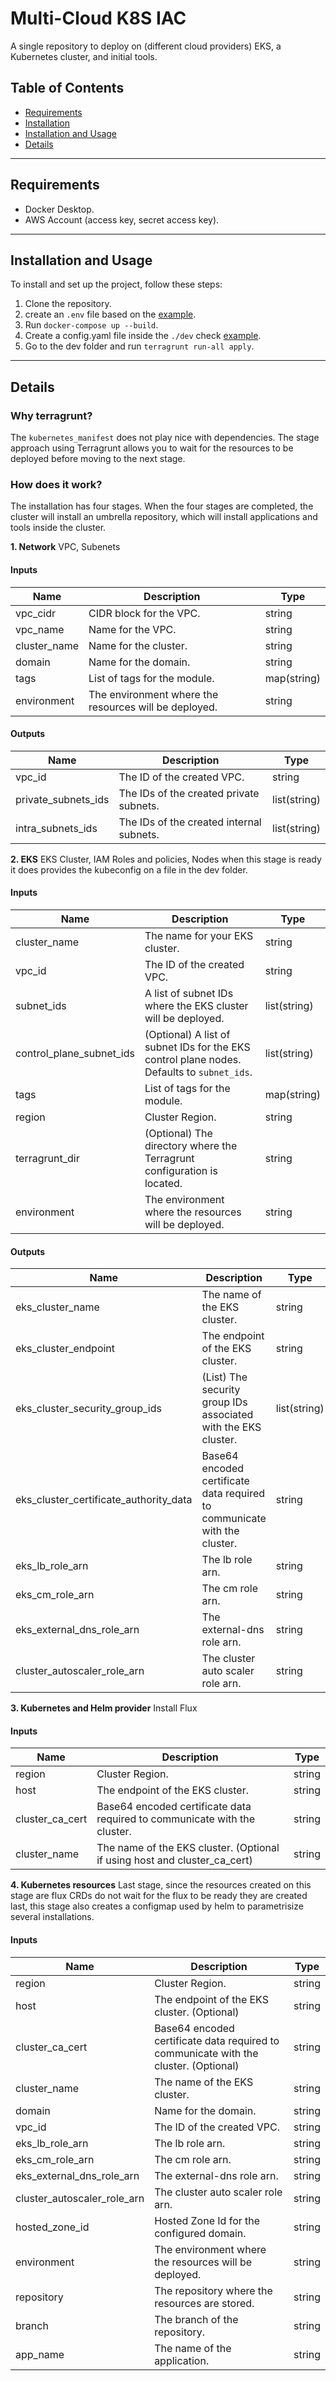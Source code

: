 # Multi-Cloud K8S IAC

A single repository to deploy on (different cloud providers) EKS, a Kubernetes cluster, and initial tools.

## Table of Contents

- [Requirements](#requirements)
- [Installation](#installation)
- [Installation and Usage](#usage)
- [Details](#details)

---
## Requirements
 - Docker Desktop.
 - AWS Account (access key, secret access key).
---
## Installation and Usage

To install and set up the project, follow these steps:

1. Clone the repository.
2. create an `.env` file based on the [example](.env_sample).
3. Run `docker-compose up --build`.
4. Create a config.yaml file inside the `./dev` check [example](.config.yaml_example).
5. Go to the dev folder and run `terragrunt run-all apply`.
---
## Details
### Why terragrunt?
The `kubernetes_manifest` does not play nice with dependencies. The stage approach using Terragrunt allows you to wait for the resources to be deployed before moving to the next stage.

### How does it work?
The installation has four stages. When the four stages are completed, the cluster will install an umbrella repository, which will install applications and tools inside the cluster.

**1. Network**
    VPC, Subenets

#### Inputs
| Name | Description | Type |
|---|---|---|
| vpc_cidr | CIDR block for the VPC. | string |
| vpc_name | Name for the VPC. | string |
| cluster_name | Name for the cluster. | string |
| domain | Name for the domain. | string |
| tags | List of tags for the module. | map(string) |
| environment | The environment where the resources will be deployed. | string |

#### Outputs
| Name | Description | Type |
|---|---|---|
| vpc_id | The ID of the created VPC. | string |
| private_subnets_ids | The IDs of the created private subnets. | list(string) |
| intra_subnets_ids | The IDs of the created internal subnets. | list(string) |  | public_subnets_ids | The IDs of the created public subnets. | list(string) |

**2. EKS**
    EKS Cluster, IAM Roles and policies, Nodes
    when this stage is ready it does provides the kubeconfig on a file in the dev folder.

#### Inputs

| Name | Description | Type |
|---|---|---|
| cluster_name | The name for your EKS cluster. | string |
| vpc_id | The ID of the created VPC. | string |
| subnet_ids | A list of subnet IDs where the EKS cluster will be deployed. | list(string) |
| control_plane_subnet_ids | (Optional) A list of subnet IDs for the EKS control plane nodes. Defaults to `subnet_ids`. | list(string) |
| tags | List of tags for the module. | map(string) |
| region | Cluster Region. | string |
| terragrunt_dir | (Optional) The directory where the Terragrunt configuration is located. | string |
| environment | The environment where the resources will be deployed. | string |

#### Outputs

| Name | Description | Type |
|---|---|---|
| eks_cluster_name | The name of the EKS cluster. | string |
| eks_cluster_endpoint | The endpoint of the EKS cluster. | string |
| eks_cluster_security_group_ids | (List) The security group IDs associated with the EKS cluster. | list(string) |  | eks_cluster_id | The EKS cluster id. | string |
| eks_cluster_certificate_authority_data | Base64 encoded certificate data required to communicate with the cluster. | string |
| eks_lb_role_arn | The lb role arn. | string |
| eks_cm_role_arn | The cm role arn. | string |
| eks_external_dns_role_arn | The external-dns role arn. | string |
| cluster_autoscaler_role_arn | The cluster auto scaler role arn. | string |


**3. Kubernetes and Helm provider**
    Install Flux

#### Inputs

| Name | Description | Type |
|---|---|---|
| region | Cluster Region. | string |
| host | The endpoint of the EKS cluster. | string |
| cluster_ca_cert | Base64 encoded certificate data required to communicate with the cluster. | string |
| cluster_name | The name of the EKS cluster. (Optional if using host and cluster_ca_cert) | string |

**4. Kubernetes resources**
    Last stage, since the resources created on this stage are flux CRDs do not wait for the flux to be ready they are created last, this stage also creates a configmap used by helm to parametrisize several installations.

#### Inputs

| Name | Description | Type |
|---|---|---|
| region | Cluster Region. | string |
| host | The endpoint of the EKS cluster. (Optional) | string |
| cluster_ca_cert | Base64 encoded certificate data required to communicate with the cluster. (Optional) | string |
| cluster_name | The name of the EKS cluster. | string |
| domain | Name for the domain. | string |
| vpc_id | The ID of the created VPC. | string |
| eks_lb_role_arn | The lb role arn. | string |
| eks_cm_role_arn | The cm role arn. | string |
| eks_external_dns_role_arn | The external-dns role arn. | string |
| cluster_autoscaler_role_arn | The cluster auto scaler role arn. | string |
| hosted_zone_id | Hosted Zone Id for the configured domain. | string |
| environment | The environment where the resources will be deployed. | string |
| repository | The repository where the resources are stored. | string |
| branch | The branch of the repository. | string |
| app_name | The name of the application. | string |
